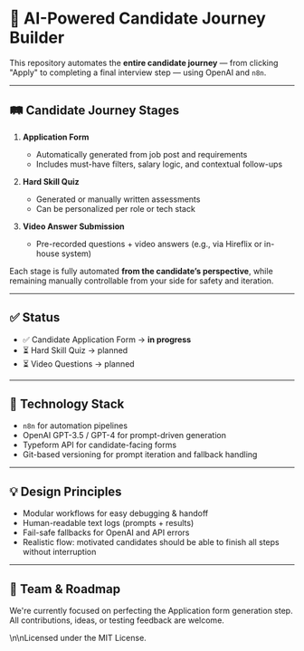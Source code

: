 # 🧩 AI-Powered Candidate Journey Builder

This repository automates the **entire candidate journey** — from clicking "Apply" to completing a final interview step — using OpenAI and `n8n`.

---

## 🛤 Candidate Journey Stages

1. **Application Form**
   - Automatically generated from job post and requirements
   - Includes must-have filters, salary logic, and contextual follow-ups

2. **Hard Skill Quiz**
   - Generated or manually written assessments
   - Can be personalized per role or tech stack

3. **Video Answer Submission**
   - Pre-recorded questions + video answers (e.g., via Hireflix or in-house system)

Each stage is fully automated **from the candidate’s perspective**, while remaining manually controllable from your side for safety and iteration.


---

## ✅ Status

- ✅ Candidate Application Form → **in progress**
- ⏳ Hard Skill Quiz → planned
- ⏳ Video Questions → planned

---

## 🤖 Technology Stack

- `n8n` for automation pipelines
- OpenAI GPT-3.5 / GPT-4 for prompt-driven generation
- Typeform API for candidate-facing forms
- Git-based versioning for prompt iteration and fallback handling

---

## 💡 Design Principles

- Modular workflows for easy debugging & handoff
- Human-readable text logs (prompts + results)
- Fail-safe fallbacks for OpenAI and API errors
- Realistic flow: motivated candidates should be able to finish all steps without interruption

---

## 👥 Team & Roadmap

We're currently focused on perfecting the Application form generation step. All contributions, ideas, or testing feedback are welcome.

\n\nLicensed under the MIT License.
